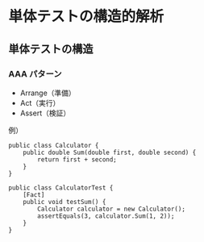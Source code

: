 # 単体テストの構造的解析

## 単体テストの構造

### AAA パターン

- Arrange（準備）
- Act（実行）
- Assert（検証）

例）

```
public class Calculator {
    public double Sum(double first, double second) {
        return first + second;
    }
}
```

```
public class CalculatorTest {
    [Fact]
    public void testSum() {
        Calculator calculator = new Calculator();
        assertEquals(3, calculator.Sum(1, 2));
    }
}
```
